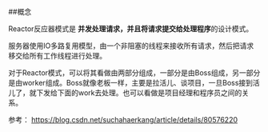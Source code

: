##概念

Reactor反应器模式是 **并发处理请求，并且将请求提交给处理程序**的设计模式。

服务器使用IO多路复用模型，由一个非阻塞的线程来接收所有请求，然后把请求移交给所有工作线程进行处理。



对于Reactor模式，可以将其看做由两部分组成，一部分是由Boss组成，另一部分是由worker组成。Boss就像老板一样，主要是拉活儿、谈项目，一旦Boss接到活儿了，就下发给下面的work去处理。也可以看做是项目经理和程序员之间的关系。







参考： https://blog.csdn.net/suchahaerkang/article/details/80576220



